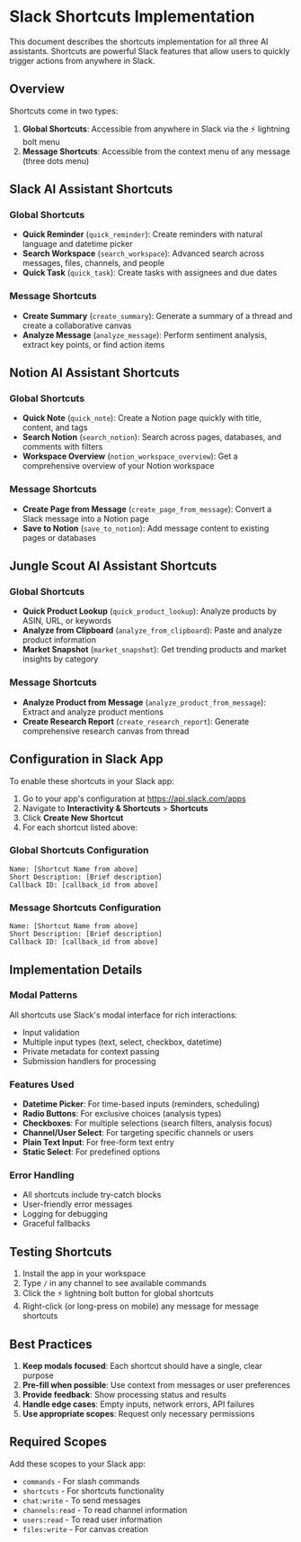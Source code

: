 # Slack Shortcuts Implementation

This document describes the shortcuts implementation for all three AI assistants. Shortcuts are powerful Slack features that allow users to quickly trigger actions from anywhere in Slack.

## Overview

Shortcuts come in two types:
1. **Global Shortcuts**: Accessible from anywhere in Slack via the ⚡ lightning bolt menu
2. **Message Shortcuts**: Accessible from the context menu of any message (three dots menu)

## Slack AI Assistant Shortcuts

### Global Shortcuts
- **Quick Reminder** (`quick_reminder`): Create reminders with natural language and datetime picker
- **Search Workspace** (`search_workspace`): Advanced search across messages, files, channels, and people
- **Quick Task** (`quick_task`): Create tasks with assignees and due dates

### Message Shortcuts
- **Create Summary** (`create_summary`): Generate a summary of a thread and create a collaborative canvas
- **Analyze Message** (`analyze_message`): Perform sentiment analysis, extract key points, or find action items

## Notion AI Assistant Shortcuts

### Global Shortcuts
- **Quick Note** (`quick_note`): Create a Notion page quickly with title, content, and tags
- **Search Notion** (`search_notion`): Search across pages, databases, and comments with filters
- **Workspace Overview** (`notion_workspace_overview`): Get a comprehensive overview of your Notion workspace

### Message Shortcuts
- **Create Page from Message** (`create_page_from_message`): Convert a Slack message into a Notion page
- **Save to Notion** (`save_to_notion`): Add message content to existing pages or databases

## Jungle Scout AI Assistant Shortcuts

### Global Shortcuts
- **Quick Product Lookup** (`quick_product_lookup`): Analyze products by ASIN, URL, or keywords
- **Analyze from Clipboard** (`analyze_from_clipboard`): Paste and analyze product information
- **Market Snapshot** (`market_snapshot`): Get trending products and market insights by category

### Message Shortcuts
- **Analyze Product from Message** (`analyze_product_from_message`): Extract and analyze product mentions
- **Create Research Report** (`create_research_report`): Generate comprehensive research canvas from thread

## Configuration in Slack App

To enable these shortcuts in your Slack app:

1. Go to your app's configuration at https://api.slack.com/apps
2. Navigate to **Interactivity & Shortcuts** > **Shortcuts**
3. Click **Create New Shortcut**
4. For each shortcut listed above:

### Global Shortcuts Configuration
```
Name: [Shortcut Name from above]
Short Description: [Brief description]
Callback ID: [callback_id from above]
```

### Message Shortcuts Configuration
```
Name: [Shortcut Name from above]
Short Description: [Brief description]
Callback ID: [callback_id from above]
```

## Implementation Details

### Modal Patterns
All shortcuts use Slack's modal interface for rich interactions:
- Input validation
- Multiple input types (text, select, checkbox, datetime)
- Private metadata for context passing
- Submission handlers for processing

### Features Used
- **Datetime Picker**: For time-based inputs (reminders, scheduling)
- **Radio Buttons**: For exclusive choices (analysis types)
- **Checkboxes**: For multiple selections (search filters, analysis focus)
- **Channel/User Select**: For targeting specific channels or users
- **Plain Text Input**: For free-form text entry
- **Static Select**: For predefined options

### Error Handling
- All shortcuts include try-catch blocks
- User-friendly error messages
- Logging for debugging
- Graceful fallbacks

## Testing Shortcuts

1. Install the app in your workspace
2. Type `/` in any channel to see available commands
3. Click the ⚡ lightning bolt button for global shortcuts
4. Right-click (or long-press on mobile) any message for message shortcuts

## Best Practices

1. **Keep modals focused**: Each shortcut should have a single, clear purpose
2. **Pre-fill when possible**: Use context from messages or user preferences
3. **Provide feedback**: Show processing status and results
4. **Handle edge cases**: Empty inputs, network errors, API failures
5. **Use appropriate scopes**: Request only necessary permissions

## Required Scopes

Add these scopes to your Slack app:
- `commands` - For slash commands
- `shortcuts` - For shortcuts functionality
- `chat:write` - To send messages
- `channels:read` - To read channel information
- `users:read` - To read user information
- `files:write` - For canvas creation
